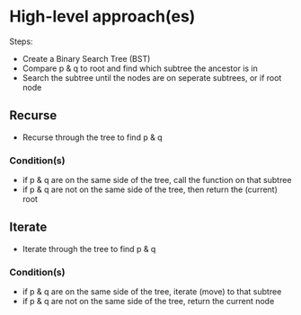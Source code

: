 # High-level approach(es)

Steps:
- Create a Binary Search Tree (BST)
- Compare p & q to root and find which subtree the ancestor is in
- Search the subtree until the nodes are on seperate subtrees, or if root node

## Recurse
- Recurse through the tree to find p & q
### Condition(s)
- if p & q are on the same side of the tree, call the function on that subtree
- if p & q are not on the same side of the tree, then return the (current) root

## Iterate
- Iterate through the tree to find p & q
### Condition(s)
- if p & q are on the same side of the tree, iterate (move) to that subtree
- if p & q are not on the same side of the tree, return the current node
